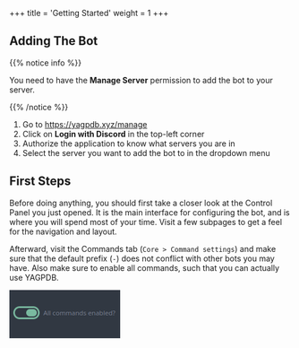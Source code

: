 +++
title = 'Getting Started'
weight = 1
+++

## Adding The Bot

{{% notice info %}}

You need to have the **Manage Server** permission to add the bot to your server.

{{% /notice %}}

1. Go to <https://yagpdb.xyz/manage>
2. Click on **Login with Discord** in the top-left corner
3. Authorize the application to know what servers you are in
4. Select the server you want to add the bot to in the dropdown menu

## First Steps

Before doing anything, you should first take a closer look at the Control Panel you just opened. It is the main
interface for configuring the bot, and is where you will spend most of your time. Visit a few subpages to get a feel for
the navigation and layout.

Afterward, visit the Commands tab (`Core > Command settings`) and make sure that the default prefix (`-`) does not
conflict with other bots you may have. Also make sure to enable all commands, such that you can actually use YAGPDB.

!["All commands enabled". A green switch with the button on the right is shown. Further right of said switch is the label.](all_commands_enabled.png)
